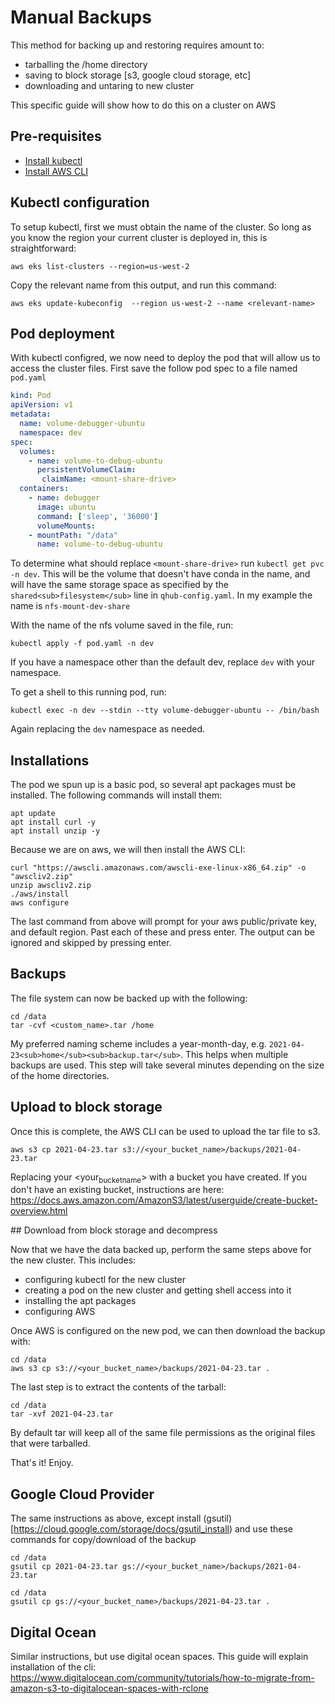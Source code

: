 # Manual Backups
This method for backing up and restoring requires amount to:

-   tarballing the /home directory
-   saving to block storage [s3, google cloud storage, etc]
-   downloading and untaring to new cluster

This specific guide will show how to do this on a cluster on AWS

## Pre-requisites

-   [Install kubectl](<https://kubernetes.io/docs/tasks/tools/>)
-   [Install AWS CLI](<https://docs.aws.amazon.com/cli/latest/userguide/install-cliv2.html>)

## Kubectl configuration
To setup kubectl, first we must obtain the name of
the cluster. So long as you know the region your current cluster is
deployed in, this is straightforward:

```shell
aws eks list-clusters --region=us-west-2
```

Copy the relevant name from this output, and run this command:

```shell
aws eks update-kubeconfig  --region us-west-2 --name <relevant-name>
```

## Pod deployment

With kubectl configred, we now need to deploy the pod that will allow
us to access the cluster files. First save the follow pod spec to a
file named `pod.yaml`

```yaml
kind: Pod
apiVersion: v1
metadata:
  name: volume-debugger-ubuntu
  namespace: dev
spec:
  volumes:
    - name: volume-to-debug-ubuntu
      persistentVolumeClaim:
       claimName: <mount-share-drive>
  containers:
    - name: debugger
      image: ubuntu
      command: ['sleep', '36000']
      volumeMounts:
	- mountPath: "/data"
	  name: volume-to-debug-ubuntu
```

To determine what should replace `<mount-share-drive>` run `kubectl
get pvc -n dev`. This will be the volume that doesn't have conda in
the name, and will have the same storage space as specified by the
`shared<sub>filesystem</sub>` line in `qhub-config.yaml`. In my example the name
is `nfs-mount-dev-share`

With the name of the nfs volume saved in the file, run:

```shell
kubectl apply -f pod.yaml -n dev
```

If you have a namespace other than the default dev, replace `dev` with your namespace.

To get a shell to this running pod, run:

```shell
kubectl exec -n dev --stdin --tty volume-debugger-ubuntu -- /bin/bash
```

Again replacing the `dev` namespace as needed.

## Installations

The pod we spun up is a basic pod, so several apt packages must be installed. The following commands will install them:

```shell
apt update
apt install curl -y
apt install unzip -y
```

Because we are on aws, we will then install the AWS CLI:

```shell
curl "https://awscli.amazonaws.com/awscli-exe-linux-x86_64.zip" -o "awscliv2.zip"
unzip awscliv2.zip
./aws/install
aws configure
```

The last command from above will prompt for your aws public/private
key, and default region. Past each of these and press enter. The
output can be ignored and skipped by pressing enter.

## Backups

The file system can now be backed up with the following:

```shell
cd /data
tar -cvf <custom_name>.tar /home
```

My preferred naming scheme includes a year-month-day,
e.g. `2021-04-23<sub>home</sub><sub>backup.tar</sub>`. This helps when multiple backups
are used. This step will take several minutes depending on the size of
the home directories.

## Upload to block storage
Once this is complete, the AWS CLI can be used to upload the tar file to s3.

```shell
aws s3 cp 2021-04-23.tar s3://<your_bucket_name>/backups/2021-04-23.tar
```

Replacing your <your<sub>bucket</sub><sub>name</sub>> with a bucket you have created. If
you don't have an existing bucket, instructions are here:
<https://docs.aws.amazon.com/AmazonS3/latest/userguide/create-bucket-overview.html>

\## Download from block storage and decompress

Now that we have the data backed up,
perform the same steps above for the new cluster. This includes:

-   configuring kubectl for the new cluster
-   creating a pod on the new cluster and getting shell access into it
-   installing the apt packages
-   configuring AWS

Once AWS is configured on the new pod, we can then download the backup with:

```shell
cd /data
aws s3 cp s3://<your_bucket_name>/backups/2021-04-23.tar .
```

The last step is to extract the contents of the tarball:

```shell
cd /data
tar -xvf 2021-04-23.tar
```

By default tar will keep all of the same file permissions as the original files that were tarballed.

That's it! Enjoy.

## Google Cloud Provider

The same instructions as above, except install
(gsutil)[https://cloud.google.com/storage/docs/gsutil_install) and use
these commands for copy/download of the backup

```shell
cd /data
gsutil cp 2021-04-23.tar gs://<your_bucket_name>/backups/2021-04-23.tar

cd /data
gsutil cp gs://<your_bucket_name>/backups/2021-04-23.tar .
```
	
## Digital Ocean

Similar instructions, but use digital ocean spaces. This guide will
explain installation of the cli:
https://www.digitalocean.com/community/tutorials/how-to-migrate-from-amazon-s3-to-digitalocean-spaces-with-rclone
